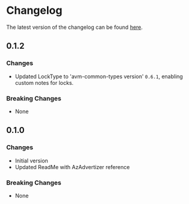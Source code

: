 # Changelog

The latest version of the changelog can be found [here](https://github.com/Azure/bicep-registry-modules/blob/main/avm/res/network/network-security-perimeter/CHANGELOG.md).

## 0.1.2

### Changes

- Updated LockType to 'avm-common-types version' `0.6.1`, enabling custom notes for locks.

### Breaking Changes

- None

## 0.1.0

### Changes

- Initial version
- Updated ReadMe with AzAdvertizer reference

### Breaking Changes

- None
